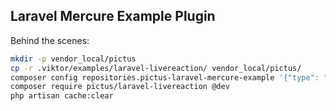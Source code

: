 ## Laravel Mercure Example Plugin

Behind the scenes:
```bash
mkdir -p vendor_local/pictus
cp -r .viktor/examples/laravel-livereaction/ vendor_local/pictus/
composer config repositories.pictus-laravel-mercure-example '{"type": "path", "url": "vendor_local/pictus/laravel-livereaction", "options": {"symlink": true}}'
composer require pictus/laravel-livereaction @dev
php artisan cache:clear
```